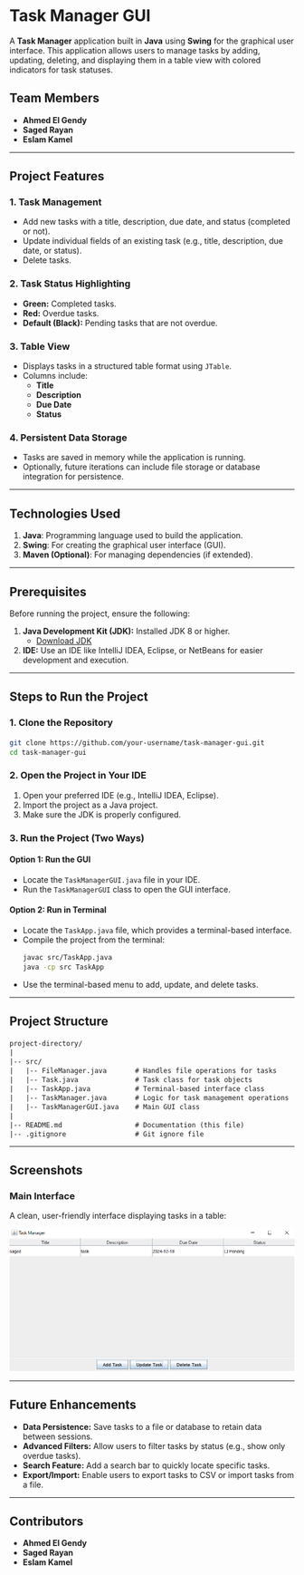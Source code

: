 # Task Manager GUI

A **Task Manager** application built in **Java** using **Swing** for the graphical user interface. This application allows users to manage tasks by adding, updating, deleting, and displaying them in a table view with colored indicators for task statuses.

## Team Members
- **Ahmed El Gendy**
- **Saged Rayan**
- **Eslam Kamel**

---

## Project Features

### 1. Task Management
- Add new tasks with a title, description, due date, and status (completed or not).
- Update individual fields of an existing task (e.g., title, description, due date, or status).
- Delete tasks.

### 2. Task Status Highlighting
- **Green:** Completed tasks.
- **Red:** Overdue tasks.
- **Default (Black):** Pending tasks that are not overdue.

### 3. Table View
- Displays tasks in a structured table format using `JTable`.
- Columns include:
  - **Title**
  - **Description**
  - **Due Date**
  - **Status**

### 4. Persistent Data Storage
- Tasks are saved in memory while the application is running.
- Optionally, future iterations can include file storage or database integration for persistence.

---

## Technologies Used

1. **Java**: Programming language used to build the application.
2. **Swing**: For creating the graphical user interface (GUI).
3. **Maven (Optional)**: For managing dependencies (if extended).

---

## Prerequisites

Before running the project, ensure the following:

1. **Java Development Kit (JDK):** Installed JDK 8 or higher.
   - [Download JDK](https://www.oracle.com/java/technologies/javase-jdk11-downloads.html)
2. **IDE:** Use an IDE like IntelliJ IDEA, Eclipse, or NetBeans for easier development and execution.

---

## Steps to Run the Project

### 1. Clone the Repository
```bash
git clone https://github.com/your-username/task-manager-gui.git
cd task-manager-gui
```

### 2. Open the Project in Your IDE
1. Open your preferred IDE (e.g., IntelliJ IDEA, Eclipse).
2. Import the project as a Java project.
3. Make sure the JDK is properly configured.

### 3. Run the Project (Two Ways)

#### **Option 1: Run the GUI**
- Locate the `TaskManagerGUI.java` file in your IDE.
- Run the `TaskManagerGUI` class to open the GUI interface.

#### **Option 2: Run in Terminal**
- Locate the `TaskApp.java` file, which provides a terminal-based interface.
- Compile the project from the terminal:
  ```bash
  javac src/TaskApp.java
  java -cp src TaskApp
  ```
- Use the terminal-based menu to add, update, and delete tasks.

---

## Project Structure

```
project-directory/
|
|-- src/
|   |-- FileManager.java       # Handles file operations for tasks
|   |-- Task.java              # Task class for task objects
|   |-- TaskApp.java           # Terminal-based interface class
|   |-- TaskManager.java       # Logic for task management operations
|   |-- TaskManagerGUI.java    # Main GUI class
|
|-- README.md                  # Documentation (this file)
|-- .gitignore                 # Git ignore file
```

---

## Screenshots

### Main Interface
A clean, user-friendly interface displaying tasks in a table:

![Task Manager Main Interface](gui.png)

---

## Future Enhancements
- **Data Persistence:** Save tasks to a file or database to retain data between sessions.
- **Advanced Filters:** Allow users to filter tasks by status (e.g., show only overdue tasks).
- **Search Feature:** Add a search bar to quickly locate specific tasks.
- **Export/Import:** Enable users to export tasks to CSV or import tasks from a file.

---

## Contributors
- **Ahmed El Gendy**
- **Saged Rayan**
- **Eslam Kamel**
